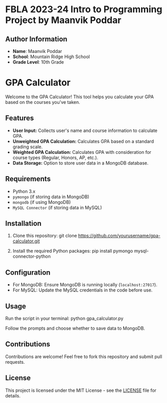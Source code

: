 # FBLA 2023-24 Intro to Programming Project by Maanvik Poddar

## Author Information

- **Name**: Maanvik Poddar
- **School**: Mountain Ridge High School
- **Grade Level**: 10th Grade

# GPA Calculator

Welcome to the GPA Calculator! This tool helps you calculate your GPA based on the courses you've taken.

## Features

- **User Input:** Collects user's name and course information to calculate GPA.
- **Unweighted GPA Calculation:** Calculates GPA based on a standard grading scale.
- **Weighted GPA Calculation:** Calculates GPA with consideration for course types (Regular, Honors, AP, etc.).
- **Data Storage:** Option to store user data in a MongoDB database.

## Requirements

- Python 3.x
- `pymongo` (if storing data in MongoDB)
- `mongodb` (if using MongoDB)
- `MySQL Connector` (if storing data in MySQL)

## Installation

1. Clone this repository:
git clone https://github.com/yourusername/gpa-calculator.git

2. Install the required Python packages:
pip install pymongo mysql-connector-python

## Configuration

- For MongoDB: Ensure MongoDB is running locally (`localhost:27017`).
- For MySQL: Update the MySQL credentials in the code before use.

## Usage

Run the script in your terminal:
python gpa_calculator.py

Follow the prompts and choose whether to save data to MongoDB.

## Contributions

Contributions are welcome! Feel free to fork this repository and submit pull requests.

## License

This project is licensed under the MIT License - see the [LICENSE](LICENSE) file for details.
